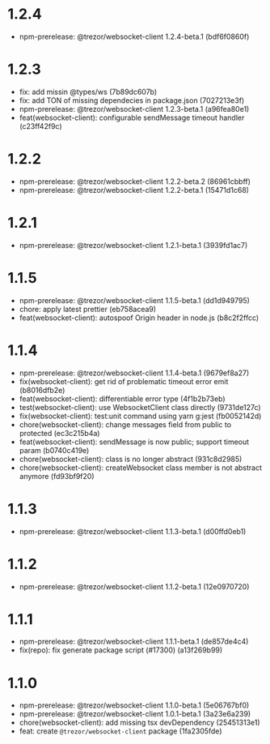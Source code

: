 # 1.2.4

- npm-prerelease: @trezor/websocket-client 1.2.4-beta.1 (bdf6f0860f)

# 1.2.3

- fix: add missin @types/ws (7b89dc607b)
- fix: add TON of missing dependecies in package.json (7027213e3f)
- npm-prerelease: @trezor/websocket-client 1.2.3-beta.1 (a96fea80e1)
- feat(websocket-client): configurable sendMessage timeout handler (c23ff42f9c)

# 1.2.2

- npm-prerelease: @trezor/websocket-client 1.2.2-beta.2 (86961cbbff)
- npm-prerelease: @trezor/websocket-client 1.2.2-beta.1 (15471d1c68)

# 1.2.1

- npm-prerelease: @trezor/websocket-client 1.2.1-beta.1 (3939fd1ac7)

# 1.1.5

- npm-prerelease: @trezor/websocket-client 1.1.5-beta.1 (dd1d949795)
- chore: apply latest prettier (eb758acea9)
- feat(websocket-client): autospoof Origin header in node.js (b8c2f2ffcc)

# 1.1.4

- npm-prerelease: @trezor/websocket-client 1.1.4-beta.1 (9679ef8a27)
- fix(websocket-client): get rid of problematic timeout error emit (b8016dfb2e)
- feat(websocket-client): differentiable error type (4f1b2b73eb)
- test(websocket-client): use WebsocketClient class directly (9731de127c)
- fix(websocket-client): test:unit command using yarn g:jest (fb0052142d)
- chore(websocket-client): change messages field from public to protected (ec3c215b4a)
- feat(websocket-client): sendMessage is now public; support timeout param (b0740c419e)
- chore(websocket-client): class is no longer abstract (931c8d2985)
- chore(websocket-client): createWebsocket class member is not abstract anymore (fd93bf9f20)

# 1.1.3

- npm-prerelease: @trezor/websocket-client 1.1.3-beta.1 (d00ffd0eb1)

# 1.1.2

- npm-prerelease: @trezor/websocket-client 1.1.2-beta.1 (12e0970720)

# 1.1.1

- npm-prerelease: @trezor/websocket-client 1.1.1-beta.1 (de857de4c4)
- fix(repo): fix generate package script (#17300) (a13f269b99)

# 1.1.0

- npm-prerelease: @trezor/websocket-client 1.1.0-beta.1 (5e06767bf0)
- npm-prerelease: @trezor/websocket-client 1.0.1-beta.1 (3a23e6a239)
- chore(websocket-client): add missing tsx devDependency (25451313e1)
- feat: create `@trezor/websocket-client` package (1fa2305fde)

